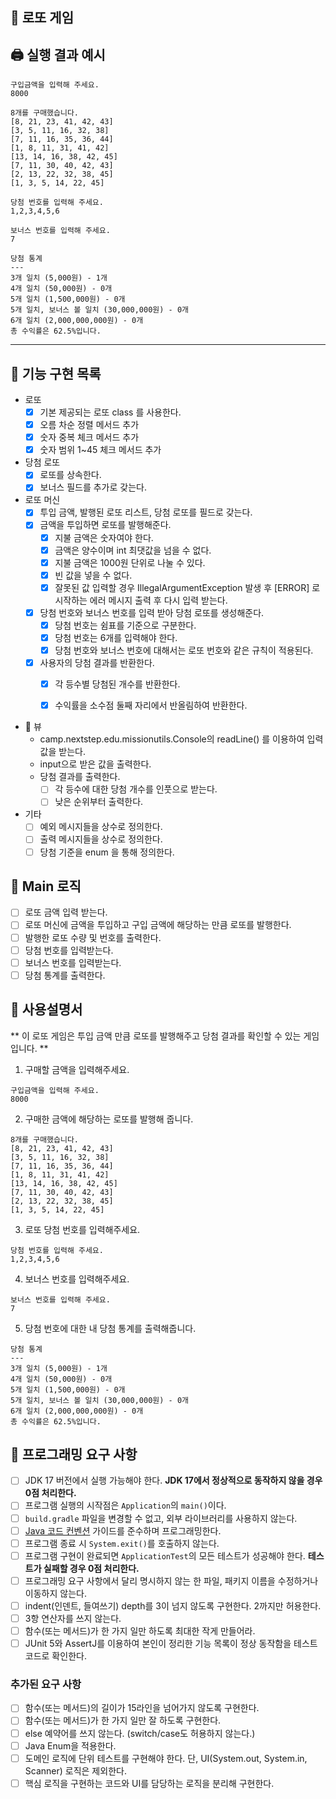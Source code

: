 ## :money_with_wings: 로또 게임 

## :printer: 실행 결과 예시

```
구입금액을 입력해 주세요.
8000

8개를 구매했습니다.
[8, 21, 23, 41, 42, 43] 
[3, 5, 11, 16, 32, 38] 
[7, 11, 16, 35, 36, 44] 
[1, 8, 11, 31, 41, 42] 
[13, 14, 16, 38, 42, 45] 
[7, 11, 30, 40, 42, 43] 
[2, 13, 22, 32, 38, 45] 
[1, 3, 5, 14, 22, 45]

당첨 번호를 입력해 주세요.
1,2,3,4,5,6

보너스 번호를 입력해 주세요.
7

당첨 통계
---
3개 일치 (5,000원) - 1개
4개 일치 (50,000원) - 0개
5개 일치 (1,500,000원) - 0개
5개 일치, 보너스 볼 일치 (30,000,000원) - 0개
6개 일치 (2,000,000,000원) - 0개
총 수익률은 62.5%입니다.
```

---

## :checkered_flag: 기능 구현 목록

- 로또 
  - [x] 기본 제공되는 로또 class 를 사용한다.
  - [x] 오름 차순 정렬 메서드 추가
  - [x] 숫자 중복 체크 메서드 추가
  - [x] 숫자 범위 1~45 체크 메서드 추가

- 당첨 로또
  - [x] 로또를 상속한다.
  - [x] 보너스 필드를 추가로 갖는다.

- 로또 머신
  - [x] 투입 금액, 발행된 로또 리스트, 당첨 로또를 필드로 갖는다.
  - [x] 금액을 투입하면 로또를 발행해준다.
    - [x] 지불 금액은 숫자여야 한다.
    - [x] 금액은 양수이며 int 최댓값을 넘을 수 없다.
    - [x] 지불 금액은 1000원 단위로 나눌 수 있다.
    - [x] 빈 값을 넣을 수 없다.
    - [x] 잘못된 값 입력할 경우 IllegalArgumentException 발생 후
      [ERROR] 로 시작하는 에러 메시지 출력 후 다시 입력 받는다.
  - [x] 당첨 번호와 보너스 번호를 입력 받아 당첨 로또를 생성해준다.
    - [x] 당첨 번호는 쉼표를 기준으로 구분한다.
    - [x] 당첨 번호는 6개를 입력해야 한다.
    - [x] 당첨 번호와 보너스 번호에 대해서는 로또 번호와 같은 규칙이 적용된다.
  - [x] 사용자의 당첨 결과를 반환한다.
    - [x] 각 등수별 당첨된 개수를 반환한다.
    - [x] 수익률을 소수점 둘째 자리에서 반올림하여 반환한다.

    
- :rainbow: 뷰
  - camp.nextstep.edu.missionutils.Console의 readLine() 를 이용하여
    입력값을 받는다.
  - input으로 받은 값을 출력한다.
  - 당첨 결과를 출력한다.
    - [ ] 각 등수에 대한 당첨 개수를 인풋으로 받는다.
    - [ ] 낮은 순위부터 출력한다.

- 기타 
  - [ ] 예외 메시지들을 상수로 정의한다.
  - [ ] 출력 메시지들을 상수로 정의한다.
  - [ ] 당첨 기준을 enum 을 통해 정의한다.

## :star2: Main 로직
- [ ] 로또 금액 입력 받는다.
- [ ] 로또 머신에 금액을 투입하고 구입 금액에 해당하는 만큼 로또를 발행한다.
- [ ] 발행한 로또 수량 및 번호를 출력한다.
- [ ] 당첨 번호를 입력받는다.
- [ ] 보너스 번호를 입력받는다.
- [ ] 당첨 통계를 출력한다.

## :flashlight: 사용설명서 

** 이 로또 게임은 투입 금액 만큼 로또를 발행해주고 당첨 결과를 확인할 수 있는 게임입니다. **

1. 구매할 금액을 입력해주세요.
```
구입금액을 입력해 주세요.
8000
```

2. 구매한 금액에 해당하는 로또를 발행해 줍니다.
```
8개를 구매했습니다.
[8, 21, 23, 41, 42, 43] 
[3, 5, 11, 16, 32, 38] 
[7, 11, 16, 35, 36, 44] 
[1, 8, 11, 31, 41, 42] 
[13, 14, 16, 38, 42, 45] 
[7, 11, 30, 40, 42, 43] 
[2, 13, 22, 32, 38, 45] 
[1, 3, 5, 14, 22, 45]
```
3. 로또 당첨 번호를 입력해주세요.
```
당첨 번호를 입력해 주세요.
1,2,3,4,5,6
```

4. 보너스 번호를 입력해주세요.
```
보너스 번호를 입력해 주세요.
7
```

5. 당첨 번호에 대한 내 당첨 통계를 출력해줍니다.
```
당첨 통계
---
3개 일치 (5,000원) - 1개
4개 일치 (50,000원) - 0개
5개 일치 (1,500,000원) - 0개
5개 일치, 보너스 볼 일치 (30,000,000원) - 0개
6개 일치 (2,000,000,000원) - 0개
총 수익률은 62.5%입니다.
```

## 🎯 프로그래밍 요구 사항

- [ ] JDK 17 버전에서 실행 가능해야 한다. **JDK 17에서 정상적으로 동작하지 않을 경우 0점 처리한다.**
- [ ] 프로그램 실행의 시작점은 `Application`의 `main()`이다.
- [ ] `build.gradle` 파일을 변경할 수 없고, 외부 라이브러리를 사용하지 않는다.
- [ ] [Java 코드 컨벤션](https://github.com/woowacourse/woowacourse-docs/tree/master/styleguide/java) 가이드를 준수하며 프로그래밍한다.
- [ ] 프로그램 종료 시 `System.exit()`를 호출하지 않는다.
- [ ] 프로그램 구현이 완료되면 `ApplicationTest`의 모든 테스트가 성공해야 한다. **테스트가 실패할 경우 0점 처리한다.**
- [ ] 프로그래밍 요구 사항에서 달리 명시하지 않는 한 파일, 패키지 이름을 수정하거나 이동하지 않는다.
- [ ] indent(인덴트, 들여쓰기) depth를 3이 넘지 않도록 구현한다. 2까지만 허용한다.
- [ ] 3항 연산자를 쓰지 않는다.
- [ ] 함수(또는 메서드)가 한 가지 일만 하도록 최대한 작게 만들어라.
- [ ] JUnit 5와 AssertJ를 이용하여 본인이 정리한 기능 목록이 정상 동작함을 테스트 코드로 확인한다.

### 추가된 요구 사항

- [ ] 함수(또는 메서드)의 길이가 15라인을 넘어가지 않도록 구현한다.
- [ ] 함수(또는 메서드)가 한 가지 일만 잘 하도록 구현한다.
- [ ] else 예약어를 쓰지 않는다. (switch/case도 허용하지 않는다.)
- [ ] Java Enum을 적용한다.
- [ ] 도메인 로직에 단위 테스트를 구현해야 한다. 단, UI(System.out, System.in, Scanner) 로직은 제외한다.
- [ ] 핵심 로직을 구현하는 코드와 UI를 담당하는 로직을 분리해 구현한다.

